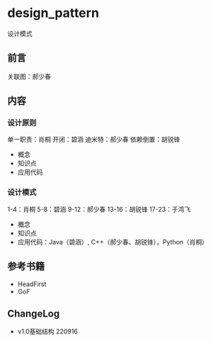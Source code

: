 # design_pattern

设计模式

## 前言

关联图：郝少春

## 内容

### 设计原则

单一职责：肖桐
开闭：碧涵
迪米特：郝少春
依赖倒置：胡锐锋
<!--接口隔离：于鸿飞-->

- 概念
- 知识点
- 应用代码


### 设计模式

1-4：肖桐
5-8：碧涵
9-12：郝少春
13-16：胡锐锋
17-23：于鸿飞

- 概念
- 知识点
- 应用代码：Java（碧涵）, C++（郝少春、胡锐锋），Python（肖桐）



## 参考书籍

- HeadFirst
- GoF


## ChangeLog

- v1.0基础结构 220916
